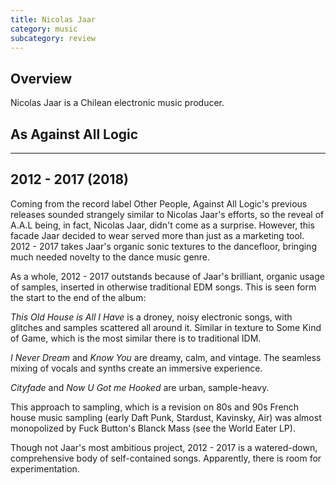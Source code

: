 ```yaml
---
title: Nicolas Jaar
category: music
subcategory: review
---
```


## Overview

Nicolas Jaar is a Chilean electronic music producer.

## As Against All Logic
---
## 2012 - 2017 (2018)

Coming from the record label Other People, Against All Logic's previous releases sounded strangely similar to Nicolas Jaar's efforts, so the reveal of A.A.L being, in fact, Nicolas Jaar, didn't come as a surprise. However, this facade Jaar decided to wear served more than just as a marketing tool. 2012 - 2017 takes Jaar's organic sonic textures to the dancefloor, bringing much needed novelty to the dance music genre.


As a whole, 2012 - 2017 outstands because of Jaar's brilliant, organic usage of samples, inserted in otherwise traditional EDM songs. This is seen form the start to the end of the album:


*This Old House is All I Have* is a droney, noisy electronic songs, with glitches and samples scattered all around it. Similar in texture to Some Kind of Game, which is the most similar there is to traditional IDM.

*I Never Dream* and *Know You* are dreamy, calm, and vintage. The seamless mixing of vocals and synths create an immersive experience.

*Cityfade* and *Now U Got me Hooked* are urban, sample-heavy.

This approach to sampling, which is a revision on 80s and 90s French house music sampling (early Daft Punk, Stardust, Kavinsky, Air) was almost monopolized by Fuck Button's Blanck Mass (see the World Eater LP).

Though not Jaar's most ambitious project, 2012 - 2017 is a watered-down, comprehensive body of self-contained songs. Apparently, there is room for experimentation.
